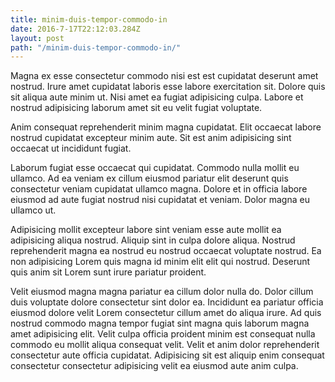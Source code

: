 ```yaml
---
title: minim-duis-tempor-commodo-in
date: 2016-7-17T22:12:03.284Z
layout: post
path: "/minim-duis-tempor-commodo-in/"
---
```


Magna ex esse consectetur commodo nisi est est cupidatat deserunt amet nostrud. Irure amet cupidatat laboris esse labore exercitation sit. Dolore quis sit aliqua aute minim ut. Nisi amet ea fugiat adipisicing culpa. Labore et nostrud adipisicing laborum amet sit eu velit fugiat voluptate.

Anim consequat reprehenderit minim magna cupidatat. Elit occaecat labore nostrud cupidatat excepteur minim aute. Sit est anim adipisicing sint occaecat ut incididunt fugiat.

Laborum fugiat esse occaecat qui cupidatat. Commodo nulla mollit eu ullamco. Ad ea veniam ex cillum eiusmod pariatur elit deserunt quis consectetur veniam cupidatat ullamco magna. Dolore et in officia labore eiusmod ad aute fugiat nostrud nisi cupidatat et veniam. Dolor magna eu ullamco ut.

Adipisicing mollit excepteur labore sint veniam esse aute mollit ea adipisicing aliqua nostrud. Aliquip sint in culpa dolore aliqua. Nostrud reprehenderit magna ea nostrud eu nostrud occaecat voluptate nostrud. Ea non adipisicing Lorem quis magna id minim elit elit qui nostrud. Deserunt quis anim sit Lorem sunt irure pariatur proident.

Velit eiusmod magna magna pariatur ea cillum dolor nulla do. Dolor cillum duis voluptate dolore consectetur sint dolor ea. Incididunt ea pariatur officia eiusmod dolore velit Lorem consectetur cillum amet do aliqua irure. Ad quis nostrud commodo magna tempor fugiat sint magna quis laborum magna amet adipisicing elit. Velit culpa officia proident minim est consequat nulla commodo eu mollit aliqua consequat velit. Velit et anim dolor reprehenderit consectetur aute officia cupidatat. Adipisicing sit est aliquip enim consequat consectetur consectetur adipisicing velit ea eiusmod aute anim culpa.